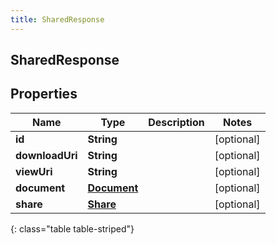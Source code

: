 ```yaml
---
title: SharedResponse
---
```


## SharedResponse

## Properties

| Name            | Type                                             | Description | Notes      |
| --------------- | ------------------------------------------------ | ----------- | ---------- |
| **id**          | <!----><!---->**String**<!---->                  |             | [optional] |
| **downloadUri** | <!----><!---->**String**<!---->                  |             | [optional] |
| **viewUri**     | <!----><!---->**String**<!---->                  |             | [optional] |
| **document**    | <!----><!---->[**Document**](Document.md)<!----> |             | [optional] |
| **share**       | <!----><!---->[**Share**](Share.md)<!---->       |             | [optional] |

{: class="table table-striped"}
